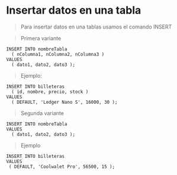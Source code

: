 # Insertar datos en una tabla

> Para insertar datos en una tablas usamos el comando INSERT

> Primera variante  
 
    INSERT INTO nombreTabla  
      ( nColumna1, nColumna2, nColumna3 )  
    VALUES  
      ( dato1, dato2, dato3 );  

> Ejemplo:  

    INSERT INTO billeteras  
      ( id, nombre, precio, stock )  
    VALUES  
      ( DEFAULT, 'Ledger Nano S', 16000, 30 );

> Segunda variante

    INSERT INTO nombreTabla
    VALUES  
      ( dato1, dato2, dato3 );  

> Ejemplo  

    INSERT INTO billeteras
    VALUES  
     ( DEFAULT, 'Coolwalet Pro', 56500, 15 );    
    